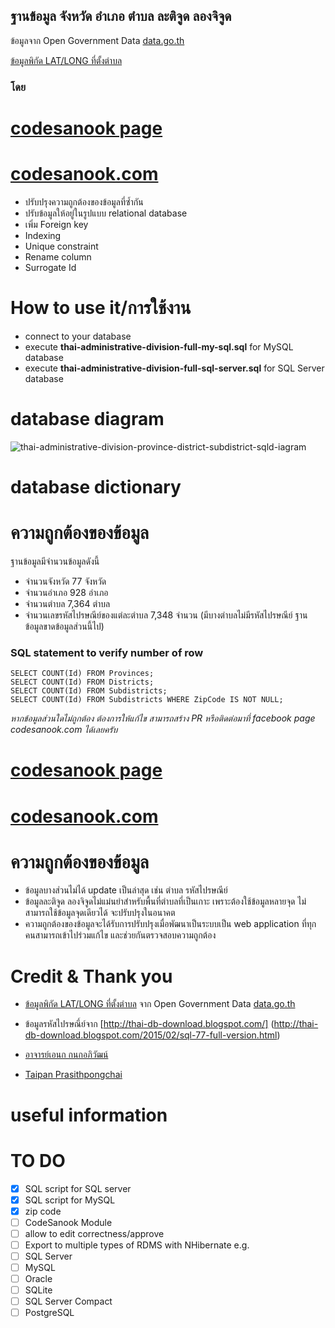 ﻿## ฐานข้อมูล จังหวัด อำเภอ ตำบล ละติจูด ลองจิจูด
ข้อมูลจาก Open Government Data [data.go.th]( https://data.go.th) 

[ข้อมูลพิกัด LAT/LONG ที่ตั้งตำบล]( https://data.go.th/DatasetDetail.aspx?id=c6d42e1b-3219-47e1-b6b7-dfe914f27910)

### โดย
# [codesanook page](https://www.facebook.com/codesanookpage)

# [codesanook.com](http://codesanook.com)

* ปรับปรุงความถูกต้องของข้อมูลที่ซ้ำกัน 
* ปรับข้อมูลให้อยู่ในรูปแบบ relational database 
* เพิ่ม Foreign key
* Indexing 
* Unique constraint 
* Rename column
* Surrogate Id

# How to use it/การใช้งาน

* connect to your database
* execute **thai-administrative-division-full-my-sql.sql** for MySQL database
* execute **thai-administrative-division-full-sql-server.sql** for SQL Server database 

# database diagram 
![thai-administrative-division-province-district-subdistrict-sqld-iagram](https://raw.githubusercontent.com/aaronamm/thai-administrative-division-province-district-subdistrict-sql/master/tables-relationship-diagram.png)

# database dictionary 

# ความถูกต้องของข้อมูล

ฐานข้อมูลมีจำนวนข้อมูลดังนี้
* จำนวนจังหวัด 77 จังหวัด
* จำนวนอำเภอ 928 อำเภอ
* จำนวนตำบล 7,364 ตำบล
* จำนวนเลขรหัสไปรษณีย์ของแต่ละตำบล 7,348 จำนวน (มีบางตำบลไม่มีรหัสไปรษณีย์ ฐานข้อมูลขาดข้อมูลส่วนนี้ไป)

### SQL statement to verify number of row 
```
SELECT COUNT(Id) FROM Provinces;
SELECT COUNT(Id) FROM Districts;
SELECT COUNT(Id) FROM Subdistricts;
SELECT COUNT(Id) FROM Subdistricts WHERE ZipCode IS NOT NULL;
```
*หากข้อมูลส่วนใดไม่ถูกต้อง ต้องการให้แก้ไข สามารถสร้าง PR หรือติดต่อมาที่ facebook page codesanook.com  ได้เลยครับ*

# [codesanook page](https://www.facebook.com/codesanookpage)

# [codesanook.com](http://codesanook.com)


# ความถูกต้องของข้อมูล
* ข้อมูลบางส่วนไม่ได้ update เป็นล่าสุด เช่น ตำบล รหัสไปรษณีย์
* ข้อมูลละติจูด ลองจิจูดไม่แม่นยำสำหรับพื้นที่ตำบลที่เป็นเกาะ เพราะต้องใช้ข้อมูลหลายจุด ไม่สามารถใช้ข้อมูลจุดเดียวได้ จะปรับปรุงในอนาคต
* ความถูกต้องของข้อมูลจะได้รับการปรับปรุงเมื่อพัฒนาเป็นระบบเป็น web application ที่ทุกคนสามารถเข้าไปร่วมแก้ไข และช่วยกันตรวจสอบความถูกต้อง 


# Credit & Thank you

* [ข้อมูลพิกัด LAT/LONG ที่ตั้งตำบล](https://data.go.th/DatasetDetail.aspx?id=c6d42e1b-3219-47e1-b6b7-dfe914f27910) 
จาก Open Government Data [data.go.th]( https://data.go.th) 

* ข้อมูลรหัสไปรษณี์ย์จาก [http://thai-db-download.blogspot.com/] (http://thai-db-download.blogspot.com/2015/02/sql-77-full-version.html)
* [อาจารย์เอนก กนกอภิวัฒน์](https://www.facebook.com/anekpage)
* [Taipan Prasithpongchai](https://www.facebook.com/dewnoibkk)

# useful information

# TO DO
- [x] SQL script for SQL server
- [x] SQL script for MySQL 
- [x] zip code
- [ ] CodeSanook Module
- [ ] allow to edit correctness/approve 
- [ ] Export to multiple types of RDMS with NHibernate e.g. 
- [ ] SQL Server 
- [ ] MySQL
- [ ] Oracle
- [ ] SQLite
- [ ] SQL Server Compact
- [ ] PostgreSQL  